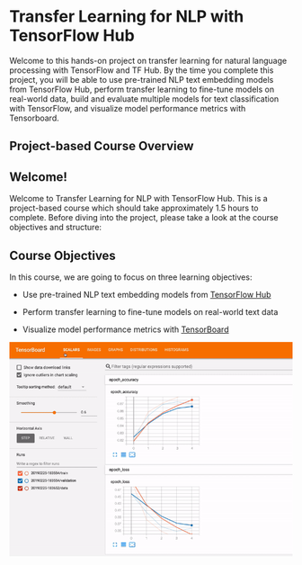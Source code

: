 # Transfer Learning for NLP with TensorFlow Hub

Welcome to this hands-on project on transfer learning for natural language processing with TensorFlow and TF Hub. By the time you complete this project, you will be able to use pre-trained NLP text embedding models from TensorFlow Hub, perform transfer learning to fine-tune models on real-world data, build and evaluate multiple models for text classification with TensorFlow, and visualize model performance metrics with Tensorboard.

## Project-based Course Overview
## Welcome!

Welcome to Transfer Learning for NLP with TensorFlow Hub. This is a project-based course which should take approximately 1.5 hours to complete. Before diving into the project, please take a look at the course objectives and structure:


## Course Objectives

In this course, we are going to focus on three learning objectives:

* Use pre-trained NLP text embedding models from [TensorFlow Hub](https://tfhub.dev/)

* Perform transfer learning to fine-tune models on real-world text data  

* Visualize model performance metrics with [TensorBoard](https://www.tensorflow.org/tensorboard)  


![image](images/tensorboard.gif)

